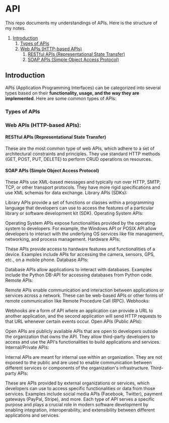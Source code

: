 # API

This repo documents my understandings of APIs. Here is the structure of my notes. 

1. [Introduction](#1)
   1. [Types of APIs](#2)
   1. [Web APIs (HTTP-based APIs)](#3)
      1. [RESTful APIs (Representational State Transfer)](#4)
      2. [SOAP APIs (Simple Object Access Protocol)](#5)


<a name="1"></a>
## Introduction

APIs (Application Programming Interfaces) can be categorized into several types based on their **functionality, usage, and the way they are implemented**. Here are some common types of APIs:

<a name="2"></a>
### Types of APIs 

<a name="3"></a>
### Web APIs (HTTP-based APIs):

<a name="4"></a>
#### RESTful APIs (Representational State Transfer)

These are the most common type of web APIs, which adhere to a set of architectural constraints and principles. They use standard HTTP methods (GET, POST, PUT, DELETE) to perform CRUD operations on resources.

<a name="5"></a>
#### SOAP APIs (Simple Object Access Protocol)

These APIs use XML-based messages and typically run over HTTP, SMTP, TCP, or other transport protocols. They have more rigid specifications and use XML schemas for data exchange.
Library APIs (SDKs):

Library APIs provide a set of functions or classes within a programming language that developers can use to access the features of a particular library or software development kit (SDK).
Operating System APIs:

Operating System APIs expose functionalities provided by the operating system to developers. For example, the Windows API or POSIX API allow developers to interact with the underlying OS services like file management, networking, and process management.
Hardware APIs:

These APIs provide access to hardware features and functionalities of a device. Examples include APIs for accessing the camera, sensors, GPS, etc., on a mobile phone.
Database APIs:

Database APIs allow applications to interact with databases. Examples include the Python DB-API for accessing databases from Python code.
Remote APIs:

Remote APIs enable communication and interaction between applications or services across a network. These can be web-based APIs or other forms of remote communication like Remote Procedure Call (RPC).
Webhooks:

Webhooks are a form of API where an application can provide a URL to another application, and the second application will send HTTP requests to that URL whenever certain events occur.
Open APIs (Public APIs):

Open APIs are publicly available APIs that are open to developers outside the organization that owns the API. They allow third-party developers to access and use the API's functionalities to build applications and services.
Internal/Private APIs:

Internal APIs are meant for internal use within an organization. They are not exposed to the public and are used to enable communication between different services or components of the organization's infrastructure.
Third-party APIs:

These are APIs provided by external organizations or services, which developers can use to access specific functionalities or data from those services. Examples include social media APIs (Facebook, Twitter), payment gateways (PayPal, Stripe), and more.
Each type of API serves a specific purpose and plays a crucial role in modern software development by enabling integration, interoperability, and extensibility between different applications and services.
